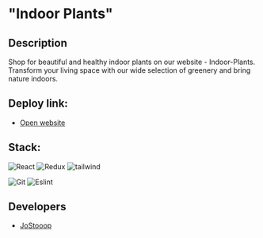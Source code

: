 # "Indoor Plants"

## Description
Shop for beautiful and healthy indoor plants on our website - Indoor-Plants. Transform your living space with our wide selection of greenery and bring nature indoors.

## Deploy link:
- [Open website]()

## Stack:
![React](https://img.shields.io/badge/-React-000?style=for-the-badge&logo=React)
![Redux](https://img.shields.io/badge/-Redux-000?style=for-the-badge&logo=redux&logoColor=764abc)
![tailwind](https://img.shields.io/badge/Tailwind_CSS-000?style=for-the-badge&logo=tailwind-css&logoColor=38B2AC)

![Git](https://img.shields.io/badge/-Git-000?style=for-the-badge&logo=Git)
![Eslint](https://img.shields.io/badge/Eslint-000?style=for-the-badge&logo=Eslint&logoColor=7C7CEA)

## Developers
- [JoStooop](https://github.com/JoStooop)

